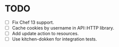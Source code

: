 TODO
====

* [ ] Fix Chef 13 support.
* [ ] Cache cookies by username in API::HTTP library.
* [ ] Add update action to resources.
* [ ] Use kitchen-dokken for integration tests.

